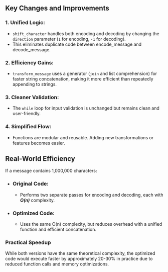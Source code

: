## Key Changes and Improvements

### 1. Unified Logic:

- `shift_character` handles both encoding and decoding by changing the `direction` parameter (`1` for encoding, `-1` for decoding).
- This eliminates duplicate code between encode_message and decode_message.

### 2. Efficiency Gains:

- `transform_message` uses a generator (`join` and list comprehension) for faster string concatenation, making it more efficient than repeatedly appending to strings.

### 3. Cleaner Validation:

- The `while` loop for input validation is unchanged but remains clean and user-friendly.

### 4. Simplified Flow:

- Functions are modular and reusable. Adding new transformations or features becomes easier.


## Real-World Efficiency

If a message contains 1,000,000 characters:

- ### Original Code:
  - Performs two separate passes for encoding and decoding, each with ***O(n)*** complexity.

- ### Optimized Code:
  - Uses the same O(n) complexity, but reduces overhead with a unified function and efficient concatenation.

### Practical Speedup

While both versions have the same theoretical complexity, the optimized code would execute faster by approximately 20-30% in practice due to reduced function calls and memory optimizations.

